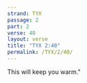 ```yaml
---
strand: TYX
passage: 2
part: 2
verse: 40
layout: verse
title: "TYX 2:40"
permalink: /TYX/2/40/
---
```

This will keep you warm."
